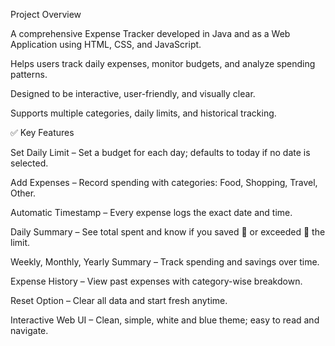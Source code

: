 Project Overview

A comprehensive Expense Tracker developed in Java and as a Web Application using HTML, CSS, and JavaScript.

Helps users track daily expenses, monitor budgets, and analyze spending patterns.

Designed to be interactive, user-friendly, and visually clear.

Supports multiple categories, daily limits, and historical tracking.

✅ Key Features

Set Daily Limit – Set a budget for each day; defaults to today if no date is selected.

Add Expenses – Record spending with categories: Food, Shopping, Travel, Other.

Automatic Timestamp – Every expense logs the exact date and time.

Daily Summary – See total spent and know if you saved 🎉 or exceeded 🚨 the limit.

Weekly, Monthly, Yearly Summary – Track spending and savings over time.

Expense History – View past expenses with category-wise breakdown.

Reset Option – Clear all data and start fresh anytime.

Interactive Web UI – Clean, simple, white and blue theme; easy to read and navigate.
